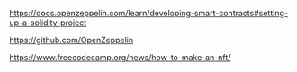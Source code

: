 https://docs.openzeppelin.com/learn/developing-smart-contracts#setting-up-a-solidity-project


https://github.com/OpenZeppelin


https://www.freecodecamp.org/news/how-to-make-an-nft/